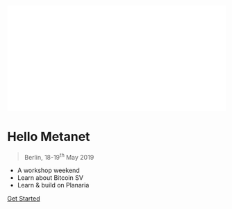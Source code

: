 <!-- _coverpage.md -->

![logo](hellometanet-icon-white-trans.png)


# Hello Metanet 

> Berlin, 18-19<sup>th</sup> May 2019

- A workshop weekend
- Learn about Bitcoin SV
- Learn & build on Planaria

[Get Started](#Idea)
